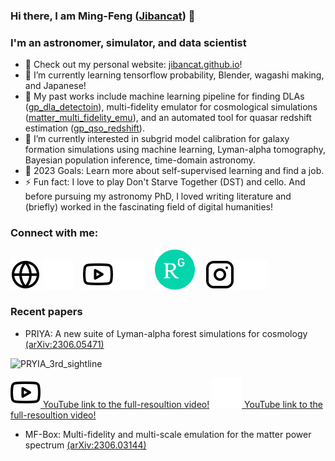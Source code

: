 ### Hi there, I am Ming-Feng ([Jibancat][website]) 👋

### I'm an astronomer, simulator, and data scientist

- 🔭 Check out my personal website: [jibancat.github.io][website]! 
- 🌱 I’m currently learning tensorflow probability, Blender, wagashi making, and Japanese!
- 🧋 My past works include machine learning pipeline for finding DLAs ([gp_dla_detectoin](https://github.com/rmgarnett/gp_dla_detection)), multi-fidelity emulator for cosmological simulations ([matter_multi_fidelity_emu](https://github.com/jibanCat/matter_multi_fidelity_emu)), and an automated tool for quasar redshift estimation ([gp_qso_redshift](https://github.com/sbird/gp_qso_redshift)).
- 👯 I’m currently interested in subgrid model calibration for galaxy formation simulations using machine learning, Lyman-alpha tomography, Bayesian population inference, time-domain astronomy.
- 🥅 2023 Goals: Learn more about self-supervised learning and find a job.
- ⚡ Fun fact: I love to play Don't Starve Together (DST) and cello. And before pursuing my astronomy PhD, I loved writing literature and (briefly) worked in the fascinating field of digital humanities!

### Connect with me:

[![website](./img/globe-light.svg)](https://jibancat.github.io#gh-light-mode-only)
[![website](./img/globe-dark.svg)](https://jibancat.github.io#gh-dark-mode-only)
&nbsp;&nbsp;
[![website](./img/youtube-light.svg)](https://www.youtube.com/channel/UCTVjf6TgaA5LzXBtXAfAD2A#gh-light-mode-only)
[![website](./img/youtube-dark.svg)](https://www.youtube.com/channel/UCTVjf6TgaA5LzXBtXAfAD2A#gh-dark-mode-only)
&nbsp;&nbsp;
[![website](./img/ResearchGate_icon_SVG.svg)](https://www.researchgate.net/profile/Ming-Feng-Ho)
&nbsp;&nbsp;
[![website](./img/instagram-light.svg)](https://www.instagram.com/jibancat/#gh-light-mode-only)
[![website](./img/instagram-dark.svg)](https://www.instagram.com/jibancat/#gh-dark-mode-only)

### Recent papers

* PRIYA: A new suite of Lyman-alpha forest simulations for cosmology [(arXiv:2306.05471)](https://arxiv.org/abs/2306.05471)

![PRYIA_3rd_sightline](https://github.com/jibanCat/jibanCat/assets/23435784/2faf5e80-2bde-4a78-800b-7caffea51211)

[![YouTube link to the full-resoultion video!](./img/youtube-light.svg) YouTube link to the full-resoultion video!](https://youtu.be/FVe9tUBPXIs#gh-light-mode-only)
[![YouTube link to the full-resolution video!](./img/youtube-dark.svg) YouTube link to the full-resoultion video!](https://youtu.be/FVe9tUBPXIs#gh-dark-mode-only)


* MF-Box: Multi-fidelity and multi-scale emulation for the matter power spectrum [(arXiv:2306.03144)](https://arxiv.org/abs/2306.03144)


[website]: https://jibancat.github.io
[youtube]: https://www.youtube.com/channel/UCTVjf6TgaA5LzXBtXAfAD2A
[instagram]: https://www.instagram.com/jibancat/

